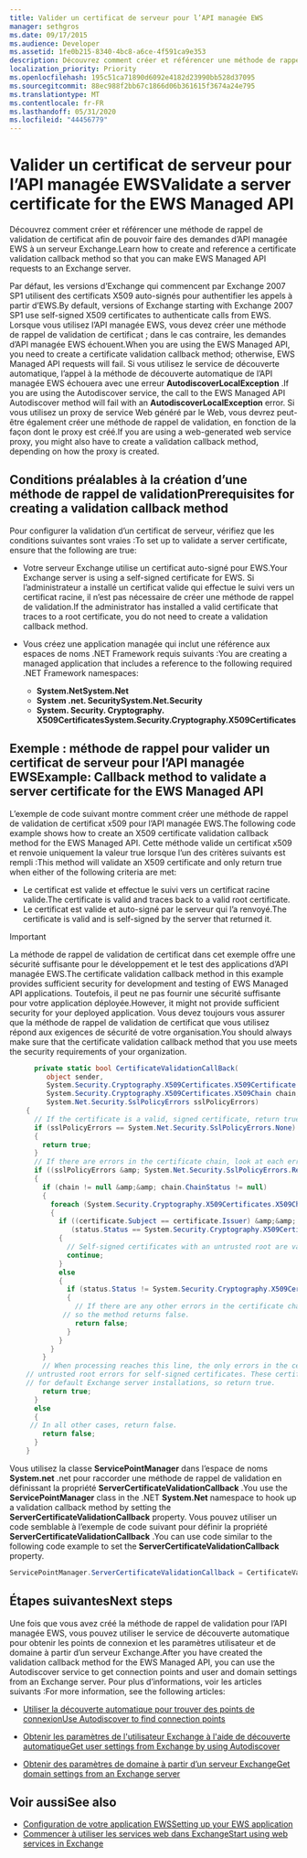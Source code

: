 ```yaml
---
title: Valider un certificat de serveur pour l’API managée EWS
manager: sethgros
ms.date: 09/17/2015
ms.audience: Developer
ms.assetid: 1fe0b215-8340-4bc8-a6ce-4f591ca9e353
description: Découvrez comment créer et référencer une méthode de rappel de validation de certificat afin de pouvoir faire des demandes d’API managée EWS à un serveur Exchange.
localization_priority: Priority
ms.openlocfilehash: 195c51ca71890d6092e4182d23990bb528d37095
ms.sourcegitcommit: 88ec988f2bb67c1866d06b361615f3674a24e795
ms.translationtype: MT
ms.contentlocale: fr-FR
ms.lasthandoff: 05/31/2020
ms.locfileid: "44456779"
---
```

# <a name="validate-a-server-certificate-for-the-ews-managed-api"></a><span data-ttu-id="989b1-103">Valider un certificat de serveur pour l’API managée EWS</span><span class="sxs-lookup"><span data-stu-id="989b1-103">Validate a server certificate for the EWS Managed API</span></span>

<span data-ttu-id="989b1-104">Découvrez comment créer et référencer une méthode de rappel de validation de certificat afin de pouvoir faire des demandes d’API managée EWS à un serveur Exchange.</span><span class="sxs-lookup"><span data-stu-id="989b1-104">Learn how to create and reference a certificate validation callback method so that you can make EWS Managed API requests to an Exchange server.</span></span>
  
<span data-ttu-id="989b1-105">Par défaut, les versions d’Exchange qui commencent par Exchange 2007 SP1 utilisent des certificats X509 auto-signés pour authentifier les appels à partir d’EWS.</span><span class="sxs-lookup"><span data-stu-id="989b1-105">By default, versions of Exchange starting with Exchange 2007 SP1 use self-signed X509 certificates to authenticate calls from EWS.</span></span> <span data-ttu-id="989b1-106">Lorsque vous utilisez l’API managée EWS, vous devez créer une méthode de rappel de validation de certificat ; dans le cas contraire, les demandes d’API managée EWS échouent.</span><span class="sxs-lookup"><span data-stu-id="989b1-106">When you are using the EWS Managed API, you need to create a certificate validation callback method; otherwise, EWS Managed API requests will fail.</span></span> <span data-ttu-id="989b1-107">Si vous utilisez le service de découverte automatique, l’appel à la méthode de découverte automatique de l’API managée EWS échouera avec une erreur **AutodiscoverLocalException** .</span><span class="sxs-lookup"><span data-stu-id="989b1-107">If you are using the Autodiscover service, the call to the EWS Managed API Autodiscover method will fail with an **AutodiscoverLocalException** error.</span></span> <span data-ttu-id="989b1-108">Si vous utilisez un proxy de service Web généré par le Web, vous devrez peut-être également créer une méthode de rappel de validation, en fonction de la façon dont le proxy est créé.</span><span class="sxs-lookup"><span data-stu-id="989b1-108">If you are using a web-generated web service proxy, you might also have to create a validation callback method, depending on how the proxy is created.</span></span> 
  
## <a name="prerequisites-for-creating-a-validation-callback-method"></a><span data-ttu-id="989b1-109">Conditions préalables à la création d’une méthode de rappel de validation</span><span class="sxs-lookup"><span data-stu-id="989b1-109">Prerequisites for creating a validation callback method</span></span>
<span data-ttu-id="989b1-110"><a name="bk_prereq"> </a></span><span class="sxs-lookup"><span data-stu-id="989b1-110"><a name="bk_prereq"> </a></span></span>

<span data-ttu-id="989b1-111">Pour configurer la validation d’un certificat de serveur, vérifiez que les conditions suivantes sont vraies :</span><span class="sxs-lookup"><span data-stu-id="989b1-111">To set up to validate a server certificate, ensure that the following are true:</span></span> 
  
- <span data-ttu-id="989b1-112">Votre serveur Exchange utilise un certificat auto-signé pour EWS.</span><span class="sxs-lookup"><span data-stu-id="989b1-112">Your Exchange server is using a self-signed certificate for EWS.</span></span> <span data-ttu-id="989b1-113">Si l’administrateur a installé un certificat valide qui effectue le suivi vers un certificat racine, il n’est pas nécessaire de créer une méthode de rappel de validation.</span><span class="sxs-lookup"><span data-stu-id="989b1-113">If the administrator has installed a valid certificate that traces to a root certificate, you do not need to create a validation callback method.</span></span> 
    
- <span data-ttu-id="989b1-114">Vous créez une application managée qui inclut une référence aux espaces de noms .NET Framework requis suivants :</span><span class="sxs-lookup"><span data-stu-id="989b1-114">You are creating a managed application that includes a reference to the following required .NET Framework namespaces:</span></span> 
    
  - <span data-ttu-id="989b1-115">**System.Net**</span><span class="sxs-lookup"><span data-stu-id="989b1-115">**System.Net**</span></span>
  - <span data-ttu-id="989b1-116">**System .net. Security**</span><span class="sxs-lookup"><span data-stu-id="989b1-116">**System.Net.Security**</span></span>  
  - <span data-ttu-id="989b1-117">**System. Security. Cryptography. X509Certificates**</span><span class="sxs-lookup"><span data-stu-id="989b1-117">**System.Security.Cryptography.X509Certificates**</span></span>
    
## <a name="example-callback-method-to-validate-a-server-certificate-for-the-ews-managed-api"></a><span data-ttu-id="989b1-118">Exemple : méthode de rappel pour valider un certificat de serveur pour l’API managée EWS</span><span class="sxs-lookup"><span data-stu-id="989b1-118">Example: Callback method to validate a server certificate for the EWS Managed API</span></span>
<span data-ttu-id="989b1-119"><a name="bk_example"> </a></span><span class="sxs-lookup"><span data-stu-id="989b1-119"><a name="bk_example"> </a></span></span>

<span data-ttu-id="989b1-120">L’exemple de code suivant montre comment créer une méthode de rappel de validation de certificat x509 pour l’API managée EWS.</span><span class="sxs-lookup"><span data-stu-id="989b1-120">The following code example shows how to create an X509 certificate validation callback method for the EWS Managed API.</span></span> <span data-ttu-id="989b1-121">Cette méthode valide un certificat x509 et renvoie uniquement la valeur true lorsque l’un des critères suivants est rempli :</span><span class="sxs-lookup"><span data-stu-id="989b1-121">This method will validate an X509 certificate and only return true when either of the following criteria are met:</span></span> 
  
- <span data-ttu-id="989b1-122">Le certificat est valide et effectue le suivi vers un certificat racine valide.</span><span class="sxs-lookup"><span data-stu-id="989b1-122">The certificate is valid and traces back to a valid root certificate.</span></span>    
- <span data-ttu-id="989b1-123">Le certificat est valide et auto-signé par le serveur qui l’a renvoyé.</span><span class="sxs-lookup"><span data-stu-id="989b1-123">The certificate is valid and is self-signed by the server that returned it.</span></span> 
    
> [!IMPORTANT]
> <span data-ttu-id="989b1-124">La méthode de rappel de validation de certificat dans cet exemple offre une sécurité suffisante pour le développement et le test des applications d’API managée EWS.</span><span class="sxs-lookup"><span data-stu-id="989b1-124">The certificate validation callback method in this example provides sufficient security for development and testing of EWS Managed API applications.</span></span> <span data-ttu-id="989b1-125">Toutefois, il peut ne pas fournir une sécurité suffisante pour votre application déployée.</span><span class="sxs-lookup"><span data-stu-id="989b1-125">However, it might not provide sufficient security for your deployed application.</span></span> <span data-ttu-id="989b1-126">Vous devez toujours vous assurer que la méthode de rappel de validation de certificat que vous utilisez répond aux exigences de sécurité de votre organisation.</span><span class="sxs-lookup"><span data-stu-id="989b1-126">You should always make sure that the certificate validation callback method that you use meets the security requirements of your organization.</span></span> 
  
```cs
      private static bool CertificateValidationCallBack(
         object sender,
         System.Security.Cryptography.X509Certificates.X509Certificate certificate,
         System.Security.Cryptography.X509Certificates.X509Chain chain,
         System.Net.Security.SslPolicyErrors sslPolicyErrors)
    {
      // If the certificate is a valid, signed certificate, return true.
      if (sslPolicyErrors == System.Net.Security.SslPolicyErrors.None)
      {
        return true;
      }
      // If there are errors in the certificate chain, look at each error to determine the cause.
      if ((sslPolicyErrors &amp; System.Net.Security.SslPolicyErrors.RemoteCertificateChainErrors) != 0)
      {
        if (chain != null &amp;&amp; chain.ChainStatus != null)
        {
          foreach (System.Security.Cryptography.X509Certificates.X509ChainStatus status in chain.ChainStatus)
          {
            if ((certificate.Subject == certificate.Issuer) &amp;&amp;
               (status.Status == System.Security.Cryptography.X509Certificates.X509ChainStatusFlags.UntrustedRoot))
            {
              // Self-signed certificates with an untrusted root are valid. 
              continue;
            }
            else
            {
              if (status.Status != System.Security.Cryptography.X509Certificates.X509ChainStatusFlags.NoError)
              {
                // If there are any other errors in the certificate chain, the certificate is invalid,
             // so the method returns false.
                return false;
              }
            }
          }
        }
        // When processing reaches this line, the only errors in the certificate chain are 
    // untrusted root errors for self-signed certificates. These certificates are valid
    // for default Exchange server installations, so return true.
        return true;
      }
      else
      {
     // In all other cases, return false.
        return false;
      }
    }

```

<span data-ttu-id="989b1-127">Vous utilisez la classe **ServicePointManager** dans l’espace de noms **System.net** .net pour raccorder une méthode de rappel de validation en définissant la propriété **ServerCertificateValidationCallback** .</span><span class="sxs-lookup"><span data-stu-id="989b1-127">You use the **ServicePointManager** class in the .NET **System.Net** namespace to hook up a validation callback method by setting the **ServerCertificateValidationCallback** property.</span></span> <span data-ttu-id="989b1-128">Vous pouvez utiliser un code semblable à l’exemple de code suivant pour définir la propriété **ServerCertificateValidationCallback** .</span><span class="sxs-lookup"><span data-stu-id="989b1-128">You can use code similar to the following code example to set the **ServerCertificateValidationCallback** property.</span></span> 
  
```cs
ServicePointManager.ServerCertificateValidationCallback = CertificateValidationCallBack;

```

## <a name="next-steps"></a><span data-ttu-id="989b1-129">Étapes suivantes</span><span class="sxs-lookup"><span data-stu-id="989b1-129">Next steps</span></span>
<span data-ttu-id="989b1-130"><a name="bk_example"> </a></span><span class="sxs-lookup"><span data-stu-id="989b1-130"><a name="bk_example"> </a></span></span>

<span data-ttu-id="989b1-131">Une fois que vous avez créé la méthode de rappel de validation pour l’API managée EWS, vous pouvez utiliser le service de découverte automatique pour obtenir les points de connexion et les paramètres utilisateur et de domaine à partir d’un serveur Exchange.</span><span class="sxs-lookup"><span data-stu-id="989b1-131">After you have created the validation callback method for the EWS Managed API, you can use the Autodiscover service to get connection points and user and domain settings from an Exchange server.</span></span> <span data-ttu-id="989b1-132">Pour plus d’informations, voir les articles suivants :</span><span class="sxs-lookup"><span data-stu-id="989b1-132">For more information, see the following articles:</span></span>
  
- [<span data-ttu-id="989b1-133">Utiliser la découverte automatique pour trouver des points de connexion</span><span class="sxs-lookup"><span data-stu-id="989b1-133">Use Autodiscover to find connection points</span></span>](how-to-use-autodiscover-to-find-connection-points.md)
    
- [<span data-ttu-id="989b1-134">Obtenir les paramètres de l'utilisateur Exchange à l'aide de découverte automatique</span><span class="sxs-lookup"><span data-stu-id="989b1-134">Get user settings from Exchange by using Autodiscover</span></span>](how-to-get-user-settings-from-exchange-by-using-autodiscover.md)
    
- [<span data-ttu-id="989b1-135">Obtenir des paramètres de domaine à partir d’un serveur Exchange</span><span class="sxs-lookup"><span data-stu-id="989b1-135">Get domain settings from an Exchange server</span></span>](how-to-get-domain-settings-from-an-exchange-server.md)
    
## <a name="see-also"></a><span data-ttu-id="989b1-136">Voir aussi</span><span class="sxs-lookup"><span data-stu-id="989b1-136">See also</span></span>

- [<span data-ttu-id="989b1-137">Configuration de votre application EWS</span><span class="sxs-lookup"><span data-stu-id="989b1-137">Setting up your EWS application</span></span>](setting-up-your-ews-application.md)  
- [<span data-ttu-id="989b1-138">Commencer à utiliser les services web dans Exchange</span><span class="sxs-lookup"><span data-stu-id="989b1-138">Start using web services in Exchange</span></span>](start-using-web-services-in-exchange.md)
    

